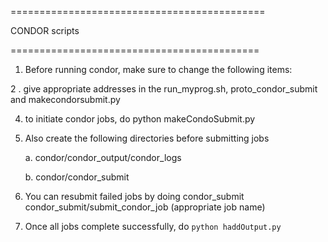 ============================================

CONDOR scripts

===========================================

1. Before running condor, make sure to change the following items:

2 . give appropriate addresses in the run_myprog.sh, proto_condor_submit and makecondorsubmit.py

4. to initiate condor jobs, do python makeCondoSubmit.py

5. Also create the following directories before submitting jobs

   a. condor/condor_output/condor_logs

   b. condor/condor_submit

6. You can resubmit failed jobs by doing condor_submit condor_submit/submit_condor_job (appropriate job name)
7. Once all jobs complete successfully, do `python haddOutput.py`